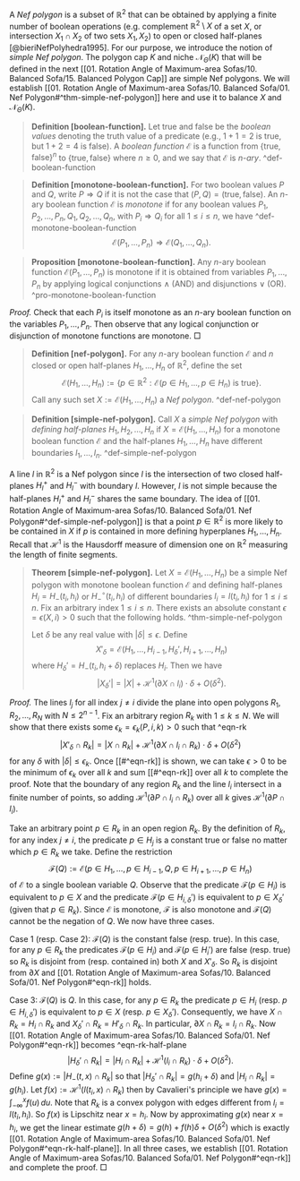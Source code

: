 A _Nef polygon_ is a subset of $\mathbb{R}^2$ that can be obtained by applying a finite number of boolean operations (e.g. complement $\mathbb{R}^2 \setminus X$ of a set $X$, or intersection $X_1 \cap X_2$ of two sets $X_1, X_2$) to open or closed half-planes [@bieriNefPolyhedra1995]. For our purpose, we introduce the notion of _simple Nef polygon_. The polygon cap $K$ and niche $\mathcal{N}_\Theta(K)$ that will be defined in the next [[01. Rotation Angle of Maximum-area Sofas/10. Balanced Sofa/15. Balanced Polygon Cap]] are simple Nef polygons. We will establish [[01. Rotation Angle of Maximum-area Sofas/10. Balanced Sofa/01. Nef Polygon#^thm-simple-nef-polygon]] here and use it to balance $X$ and $\mathcal{N}_\Theta(K)$.

> __Definition [boolean-function].__ Let $\textsf{true}$ and $\textsf{false}$ be the _boolean values_ denoting the truth value of a predicate (e.g., $1+1=2$ is $\textsf{true}$, but $1 + 2 = 4$ is $\textsf{false}$). A _boolean function_ $\mathcal{E}$ is a function from $\left\{ \textsf{true}, \textsf{false} \right\}^n$ to $\left\{ \textsf{true}, \textsf{false} \right\}$ where $n \geq 0$, and we say that $\mathcal{E}$ is _$n$-ary_. ^def-boolean-function

> __Definition [monotone-boolean-function].__ For two boolean values $P$ and $Q$, write $P \Rightarrow Q$ if it is not the case that $(P, Q) = (\textsf{true}, \textsf{false})$. An $n$-ary boolean function $\mathcal{E}$ is _monotone_ if for any boolean values $P_1, P_2, \dots, P_n, Q_1, Q_2, \dots, Q_n$, with $P_i \Rightarrow Q_i$ for all $1 \leq i \leq n$, we have ^def-monotone-boolean-function
$$
\mathcal{E}(P_1, \dots, P_n) \Rightarrow \mathcal{E}(Q_1, \dots, Q_n).
$$

> __Proposition [monotone-boolean-function].__ Any $n$-ary boolean function $\mathcal{E}(P_1, \dots, P_n)$ is monotone if it is obtained from variables $P_1, \dots, P_n$ by applying logical conjunctions $\land$ (AND) and disjunctions $\lor$ (OR). ^pro-monotone-boolean-function

_Proof._ Check that each $P_i$ is itself monotone as an $n$-ary boolean function on the variables $P_1, \dots, P_n$. Then observe that any logical conjunction or disjunction of monotone functions are monotone. □

> __Definition [nef-polygon].__ For any $n$-ary boolean function $\mathcal{E}$ and $n$ closed or open half-planes $H_1, \dots, H_n$ of $\mathbb{R}^2$, define the set 
$$
\mathcal{E}(H_1, \dots, H_n) := \left\{ p \in \mathbb{R}^2 : \mathcal{E}(p \in H_1, \dots,p \in H_n) \text{ is } \textsf{true} \right\}.
$$
> Call any such set $X := \mathcal{E}(H_1, \dots, H_n)$ a _Nef polygon_. ^def-nef-polygon

> __Definition [simple-nef-polygon].__ Call $X$ a _simple Nef polygon_ with _defining half-planes_ $H_1, H_2, \dots, H_n$ if $X = \mathcal{E}(H_1, \dots, H_n)$ for a monotone boolean function $\mathcal{E}$ and the half-planes $H_1, \dots, H_n$ have different boundaries $l_1, \dots, l_n$. ^def-simple-nef-polygon

A line $l$ in $\mathbb{R}^2$ is a Nef polygon since $l$ is the intersection of two closed half-planes $H_l^+$ and $H_l^-$ with boundary $l$. However, $l$ is not simple because the half-planes $H_l^+$ and $H_l^-$ shares the same boundary. The idea of [[01. Rotation Angle of Maximum-area Sofas/10. Balanced Sofa/01. Nef Polygon#^def-simple-nef-polygon]] is that a point $p \in \mathbb{R}^2$ is more likely to be contained in $X$ if $p$ is contained in more defining hyperplanes $H_1, \dots, H_n$. Recall that $\mathcal{H}^1$ is the Hausdorff measure of dimension one on $\mathbb{R}^2$ measuring the length of finite segments.

> __Theorem [simple-nef-polygon].__ Let $X = \mathcal{E}(H_1, \dots, H_n)$ be a simple Nef polygon with monotone boolean function $\mathcal{E}$ and defining half-planes $H_i = H_-(t_i, h_i)$ or $H_-^{\circ}(t_i, h_i)$ of different boundaries $l_i = l(t_i, h_i)$ for $1 \leq i \leq n$. Fix an arbitrary index $1 \leq i \leq n$. There exists an absolute constant $\epsilon = \epsilon(X, i) > 0$ such that the following holds. ^thm-simple-nef-polygon
> 
> Let $\delta$ be any real value with $|\delta| \leq \epsilon$. Define
$$
X'_\delta = \mathcal{E}(H_1, \dots, H_{i-1}, H_{\delta}', H_{i+1}, \dots, H_n)
$$
> where $H_{\delta}' = H_-(t_i, h_i + \delta)$ replaces $H_i$. Then we have
$$
\left| X_\delta' \right| = |X| + \mathcal{H}^1(\partial X \cap l_i) \cdot \delta + O(\delta^2).
$$

_Proof._ The lines $l_j$ for all index $j \neq i$ divide the plane into open polygons $R_1, R_2, \dots, R_N$ with $N \leq 2^{n-1}$. Fix an arbitrary region $R_k$ with $1 \leq k \leq N$. We will show that there exists some $\epsilon_{k} = \epsilon_{k}(P, i, k) > 0$ such that ^eqn-rk
$$
\left| X'_\delta \cap R_k \right| = |X \cap R_k| + \mathcal{H}^1( \partial X \cap l_i \cap R_k) \cdot \delta + O(\delta^2)
$$
for any $\delta$ with $|\delta| \leq \epsilon_k$. Once [[#^eqn-rk]] is shown, we can take $\epsilon > 0$ to be the minimum of $\epsilon_{k}$ over all $k$ and sum [[#^eqn-rk]] over all $k$ to complete the proof. Note that the boundary of any region $R_k$ and the line $l_i$ intersect in a finite number of points, so adding $\mathcal{H}^1( \partial P \cap l_i \cap R_k)$ over all $k$ gives $\mathcal{H}^1(\partial P \cap l_i)$.

Take an arbitrary point $p \in R_k$ in an open region $R_k$. By the definition of $R_k$, for any index $j \neq i$, the predicate $p \in H_j$ is a constant $\textsf{true}$ or $\textsf{false}$ no matter which $p \in R_k$ we take. Define the restriction
$$
\mathcal{F}(Q) :=  \mathcal{E}(p \in H_1, \dots, p \in H_{i-1}, Q, p \in H_{i+1}, \dots, p \in H_n)
$$
of $\mathcal{E}$ to a single boolean variable $Q$. Observe that the predicate $\mathcal{F}(p \in H_i)$ is equivalent to $p \in X$ and the predicate $\mathcal{F}(p \in H_{i, \delta}')$ is equivalent to $p \in X_{\delta}'$ (given that $p \in R_k$). Since $\mathcal{E}$ is monotone, $\mathcal{F}$ is also monotone and $\mathcal{F}(Q)$ cannot be the negation of $Q$. We now have three cases.

Case 1 (resp. Case 2): $\mathcal{F}(Q)$ is the constant $\textsf{false}$ (resp. $\textsf{true}$). In this case, for any $p \in R_k$ the predicates $\mathcal{F}(p \in H_i)$ and $\mathcal{F}(p \in H_i')$ are $\textsf{false}$ (resp. $\textsf{true}$) so $R_k$ is disjoint from (resp. contained in) both $X$ and $X'_\delta$. So $R_k$ is disjoint from $\partial X$ and [[01. Rotation Angle of Maximum-area Sofas/10. Balanced Sofa/01. Nef Polygon#^eqn-rk]] holds.

Case 3: $\mathcal{F}(Q)$ is $Q$. In this case, for any $p \in R_k$ the predicate $p \in H_i$ (resp. $p \in H_{i, \delta}'$) is equivalent to $p \in X$ (resp. $p \in X_\delta'$). Consequently, we have $X \cap R_k = H_i \cap R_k$ and $X_\delta' \cap R_k = H'_\delta \cap R_k$. In particular, $\partial X \cap R_k = l_i \cap R_k$. Now [[01. Rotation Angle of Maximum-area Sofas/10. Balanced Sofa/01. Nef Polygon#^eqn-rk]] becomes ^eqn-rk-half-plane
$$
\left| H_\delta' \cap R_k \right| = |H_i \cap R_k| + \mathcal{H}^1( l_i \cap R_k) \cdot \delta + O(\delta^2).
$$
Define $g(x) := |H_-(t, x) \cap R_k|$ so that $|H_\delta' \cap R_k| = g(h_i + \delta)$ and $|H_i \cap R_k| = g(h_i)$. Let $f(x) := \mathcal{H}^1(l(t_i, x) \cap R_k)$ then by Cavalieri's principle we have $g(x) = \int_{-\infty}^x f(u)\,du$. Note that $R_k$ is a convex polygon with edges different from $l_i = l(t_i, h_i)$. So $f(x)$ is Lipschitz near $x = h_i$. Now by approximating $g(x)$ near $x = h_i$, we get the linear estimate $g(h + \delta) = g(h) + f(h) \delta + O(\delta^2)$ which is exactly [[01. Rotation Angle of Maximum-area Sofas/10. Balanced Sofa/01. Nef Polygon#^eqn-rk-half-plane]]. In all three cases, we establish [[01. Rotation Angle of Maximum-area Sofas/10. Balanced Sofa/01. Nef Polygon#^eqn-rk]] and complete the proof. □